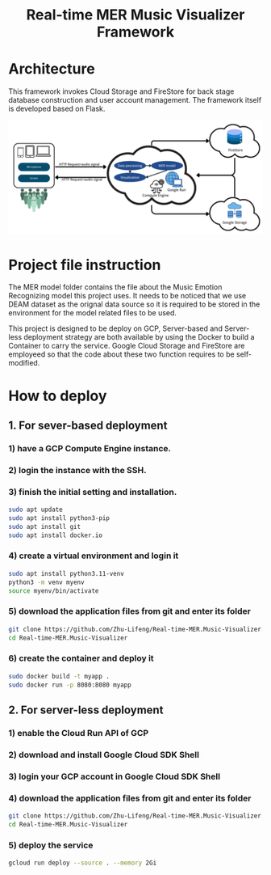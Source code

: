 <h1 align='center'>Real-time MER Music Visualizer Framework</h1>

# Architecture 
This framework invokes Cloud Storage and FireStore for back stage database construction and user account management. The framework itself is developed based on Flask.
<p align='center'>
  <img width='700' src="https://github.com/Zhu-Lifeng/Real-time-MER.Music-Visualizer/blob/main/readme/Cloud Architecture.png" alt="Architecture">
</p>

# Project file instruction
The MER model folder contains the file about the Music Emotion Recognizing model this project uses. It needs to be noticed that we use DEAM dataset as the orignal data source so it is required to be stored in the environment for the model related files to be used.

This project is designed to be deploy on GCP, Server-based and Server-less deployment strategy are both available by using the Docker to build a Container to carry the service. Google Cloud Storage and FireStore are employeed so that the code about these two function requires to be self-modified.

# How to deploy

## 1. For sever-based deployment
### 1) have a GCP Compute Engine instance.
### 2) login the instance with the SSH.
### 3) finish the initial setting and installation.
```sh
sudo apt update
sudo apt install python3-pip
sudo apt install git
sudo apt install docker.io
```
### 4) create a virtual environment and login it
```sh
sudo apt install python3.11-venv
python3 -m venv myenv
source myenv/bin/activate
```
### 5) download the application files from git and enter its folder<br>

```sh
git clone https://github.com/Zhu-Lifeng/Real-time-MER.Music-Visualizer.git
cd Real-time-MER.Music-Visualizer
```
### 6) create the container and deploy it
```sh
sudo docker build -t myapp .
sudo docker run -p 8080:8080 myapp
```
## 2. For server-less deployment
### 1) enable the  Cloud Run API of GCP
### 2) download and install Google Cloud SDK Shell
### 3) login your GCP account in Google Cloud SDK Shell
### 4) download the application files from git and enter its folder<br>

```sh
git clone https://github.com/Zhu-Lifeng/Real-time-MER.Music-Visualizer.git
cd Real-time-MER.Music-Visualizer
```

### 5) deploy the service
```sh
gcloud run deploy --source . --memory 2Gi
```
